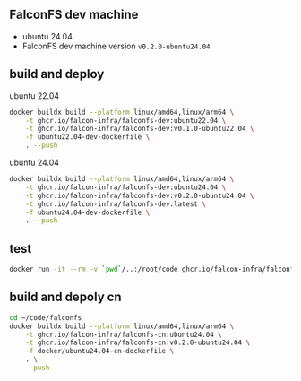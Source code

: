 ## FalconFS dev machine

- ubuntu 24.04
- FalconFS dev machine version `v0.2.0-ubuntu24.04`

## build and deploy

ubuntu 22.04
```bash
docker buildx build --platform linux/amd64,linux/arm64 \
    -t ghcr.io/falcon-infra/falconfs-dev:ubuntu22.04 \
    -t ghcr.io/falcon-infra/falconfs-dev:v0.1.0-ubuntu22.04 \
    -f ubuntu22.04-dev-dockerfile \
    . --push
```

ubuntu 24.04
```bash
docker buildx build --platform linux/amd64,linux/arm64 \
    -t ghcr.io/falcon-infra/falconfs-dev:ubuntu24.04 \
    -t ghcr.io/falcon-infra/falconfs-dev:v0.2.0-ubuntu24.04 \
    -t ghcr.io/falcon-infra/falconfs-dev:latest \
    -f ubuntu24.04-dev-dockerfile \
    . --push
```

## test

```bash
docker run -it --rm -v `pwd`/..:/root/code ghcr.io/falcon-infra/falconfs-dev /bin/zsh
```

## build and depoly cn

```bash
cd ~/code/falconfs
docker buildx build --platform linux/amd64,linux/arm64 \
    -t ghcr.io/falcon-infra/falconfs-cn:ubuntu24.04 \
    -t ghcr.io/falcon-infra/falconfs-cn:v0.2.0-ubuntu24.04 \
    -f docker/ubuntu24.04-cn-dockerfile \
    . \
    --push
```
